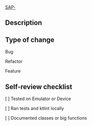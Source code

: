 [SAP-](https://skymonkeystudio.atlassian.net/browse/SAP-)

## Description


## Type of change
Bug

Refactor

Feature

## Self-review checklist

[ ] Tested on Emulator or Device

[ ] Ran tests and ktlint locally

[ ] Documented classes or big functions

